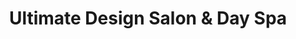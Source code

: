 ---
title: "Ultimate Design Salon & Day Spa"
url: /wells/ultimate-design-salon-and-day-spa/
shop: hairdresser
---